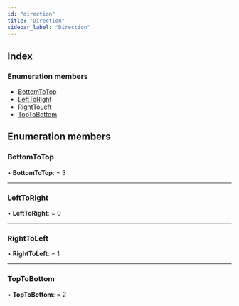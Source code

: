 ```yaml
---
id: "direction"
title: "Direction"
sidebar_label: "Direction"
---
```


## Index

### Enumeration members

* [BottomToTop](direction.md#bottomtotop)
* [LeftToRight](direction.md#lefttoright)
* [RightToLeft](direction.md#righttoleft)
* [TopToBottom](direction.md#toptobottom)

## Enumeration members

###  BottomToTop

• **BottomToTop**: = 3

___

###  LeftToRight

• **LeftToRight**: = 0

___

###  RightToLeft

• **RightToLeft**: = 1

___

###  TopToBottom

• **TopToBottom**: = 2
